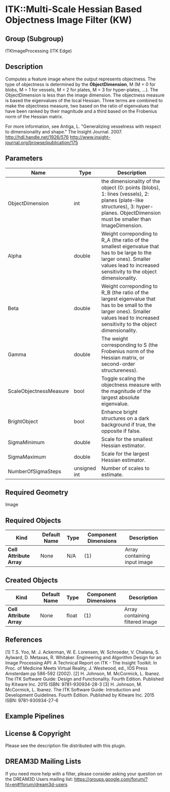 ITK::Multi-Scale Hessian Based Objectness Image Filter (KW) 
=========================

## Group (Subgroup) ##

ITKImageProcessing (ITK Edge)

## Description ##

Computes a feature image where the output represents
objectness. The type of objectness is determined by the **ObjectDimension**, M
(M = 0 for blobs, M = 1 for vessels, M = 2 for plates, M = 3 for hyper-plates,
...). The ObjectDimension is less than the image dimension. The objectness
measure is based the eigenvalues of the local Hessian. Three terms are
combined to make the objectness measure, two based on the ratio of eigenvalues
that have been ranked by their magnitude and a third based on the Frobenius
norm of the Hessian matrix.

For more information, see Antiga, L. "Generalizing vesselness with respect to
dimensionality and shape." The Insight Journal. 2007.
http://hdl.handle.net/1926/576
http://www.insight-journal.org/browse/publication/175

## Parameters ##

| Name | Type | Description |
|------|------|-------------|
| ObjectDimension | int| the dimensionality of the object (0: points (blobs), 1: lines (vessels), 2: planes (plate-like structures), 3: hyper-planes. ObjectDimension must be smaller than ImageDimension. |
| Alpha | double| Weight correponding to R_A (the ratio of the smallest eigenvalue that has to be large to the larger ones). Smaller values lead to increased sensitivity to the object dimensionality. |
| Beta | double| Weight correponding to R_B (the ratio of the largest eigenvalue that has to be small to the larger ones). Smaller values lead to increased sensitivity to the object dimensionality. |
| Gamma | double| The weight corresponding to S (the Frobenius norm of the Hessian matrix, or second-order structureness). |
| ScaleObjectnessMeasure | bool| Toggle scaling the objectness measure with the magnitude of the largest absolute eigenvalue. |
| BrightObject | bool| Enhance bright structures on a dark background if true, the opposite if false. |
| SigmaMinimum | double| Scale for the smallest Hessian estimator. |
| SigmaMaximum | double| Scale for the largest Hessian estimator. |
| NumberOfSigmaSteps | unsigned int| Number of scales to estimate. |

## Required Geometry ##

Image

## Required Objects ##

| Kind | Default Name | Type | Component Dimensions | Description |
|------|--------------|------|----------------------|-------------|
| **Cell Attribute Array** | None | N/A | (1)  | Array containing input image

## Created Objects ##

| Kind | Default Name | Type | Component Dimensions | Description |
|------|--------------|------|----------------------|-------------|
| **Cell Attribute Array** | None | float | (1)  | Array containing filtered image

## References ##

[1] T.S. Yoo, M. J. Ackerman, W. E. Lorensen, W. Schroeder, V. Chalana, S. Aylward, D. Metaxas, R. Whitaker. Engineering and Algorithm Design for an Image Processing API: A Technical Report on ITK - The Insight Toolkit. In Proc. of Medicine Meets Virtual Reality, J. Westwood, ed., IOS Press Amsterdam pp 586-592 (2002).
[2] H. Johnson, M. McCormick, L. Ibanez. The ITK Software Guide: Design and Functionality. Fourth Edition. Published by Kitware Inc. 2015 ISBN: 9781-930934-28-3
[3] H. Johnson, M. McCormick, L. Ibanez. The ITK Software Guide: Introduction and Development Guidelines. Fourth Edition. Published by Kitware Inc. 2015 ISBN: 9781-930934-27-6

## Example Pipelines ##



## License & Copyright ##

Please see the description file distributed with this plugin.

## DREAM3D Mailing Lists ##

If you need more help with a filter, please consider asking your question on the DREAM3D Users mailing list:
https://groups.google.com/forum/?hl=en#!forum/dream3d-users
